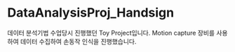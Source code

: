 # DataAnalysisProj_Handsign
데이터 분석기법 수업당시 진행했던 Toy Project입니다.
Motion capture 장비를 사용하여 데이터 수집하여 손동작 인식을 진행했습니다.
